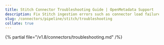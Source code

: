```yaml
---
title: Stitch Connector Troubleshooting Guide | OpenMetadata Support
description: Fix Stitch ingestion errors such as connector load failures, sync interruptions, or missing pipeline details.
slug: /connectors/pipeline/stitch/troubleshooting
collate: true 
---
```


{% partial file="/v1.8/connectors/troubleshooting.md" /%}
